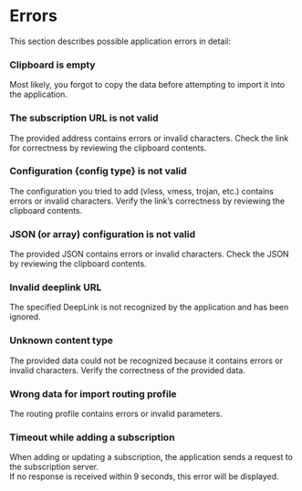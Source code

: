 # Errors

This section describes possible application errors in detail:

### Clipboard is empty

Most likely, you forgot to copy the data before attempting to import it into the application.

### The subscription URL is not valid

The provided address contains errors or invalid characters. Check the link for correctness by reviewing the clipboard contents.

### Configuration {config type} is not valid

The configuration you tried to add (vless, vmess, trojan, etc.) contains errors or invalid characters. Verify the link’s correctness by reviewing the clipboard contents.

### JSON (or array) configuration is not valid

The provided JSON contains errors or invalid characters. Check the JSON by reviewing the clipboard contents.

### Invalid deeplink URL

The specified DeepLink is not recognized by the application and has been ignored.

### Unknown content type

The provided data could not be recognized because it contains errors or invalid characters. Verify the correctness of the provided data.

### Wrong data for import routing profile

The routing profile contains errors or invalid parameters.

### **Timeout while adding a subscription**

When adding or updating a subscription, the application sends a request to the subscription server.\
If no response is received within 9 seconds, this error will be displayed.
